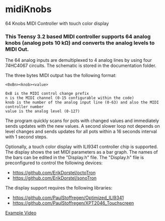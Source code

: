 # midiKnobs
64 Knobs MIDI Controller with touch color display
### This Teensy 3.2 based MIDI controller supports 64 analog knobs (analog pots 10 kΩ) and converts the analog levels to MIDI Out.

The 64 analog inputs are demultiplexed to 4 analog lines by using four 74HC4067 circuits. The schematic is stored in the documentation folder.

The three bytes MIDI output has the following format:

    <0xBn><knob><value>

    0xB is the MIDI control change prefix
    n is the MIDI channel (0-15 configurable within the code)
    knob is the number of the analog input line (0-63) and also the MIDI controller number
    value is the analog level (0-127)

The program quickly scans for pots with changed values and immediately sends updates with the new values. A second slower loop not depends on level changes and sends updates for all pots within a 16 seconds interval with 1 second steps.

Optionally, a touch color display with ILI9341 controller chip is supported. The display shows the set MIDI parameters as a bar graph. The names of the bars can be edited in the "Display.h" file. The "Display.h" file is preconfigured to control the following devices:
- https://github.com/ErikDorstel/octoTron
- https://github.com/ErikDorstel/sonoTron

The display support requires the following libraries:
- https://github.com/PaulStoffregen/Optimized_ILI9341
- https://github.com/PaulStoffregen/XPT2046_Touchscreen

[Example Video](https://www.youtube.com/watch?v=crX1zdYAdEI)
